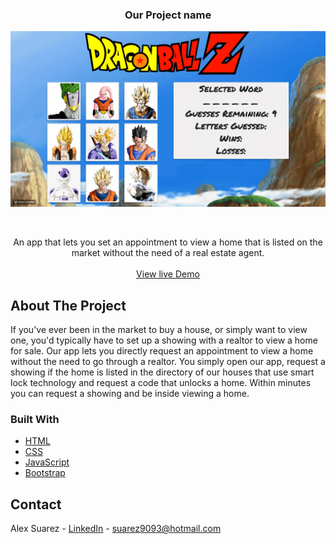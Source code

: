 
 <h3 align="center">Our Project name</h3>
 
![Project Name](gif/dbz.gif)

<!-- PROJECT LOGO -->
<br />
<p align="center">
  
  </a>
  <p align="center">
    An app that lets you set an appointment to view a home that is listed on the market without the need of a real estate agent.
    <br />
    <br />
    <a href="https://suarez9093.github.io/hangman_redone/">View live Demo</a>
  </p>
</p>

<!-- ABOUT THE PROJECT -->
## About The Project

If you've ever been in the market to buy a house, or simply want to view one, you'd typically have to set up a showing with a realtor to view a home for sale. Our app lets you directly request an appointment to view a home without the need to go through a realtor. You simply open our app, request a showing if the home is listed in the directory of our houses that use smart lock technology and request a code that unlocks a home. Within minutes you can request a showing and be inside viewing a home. 

### Built With
* [HTML](https://www.w3schools.com/html/)
* [CSS](https://www.w3schools.com/css/default.asp)
* [JavaScript](https://www.w3schools.com/js/default.asp)
* [Bootstrap](https://getbootstrap.com/)



<!-- CONTACT -->
## Contact

Alex Suarez - [LinkedIn](https://www.linkedin.com/in/alexsuarez9093/) - suarez9093@hotmail.com
